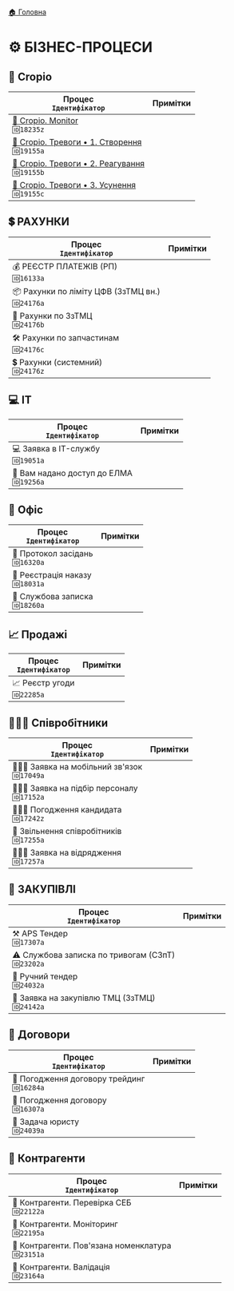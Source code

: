 ﻿[🏠 Головна](../README.MD) 

# ⚙️ БІЗНЕС-ПРОЦЕСИ

## 🌱 Cropio  

| Процес </br> `Ідентифікатор` | Примітки |
|---|---|
| [🌱 Cropio. Monitor](./Cropio/18235z/_main.md) </br> `🆔18235z` | |
| [🌱 Cropio. Тревоги • 1. Створення](./Cropio/19155a/_main.md) </br> `🆔19155a` | |
| [🌱 Cropio. Тревоги • 2. Реагування](./Cropio/19155b/_main.md) </br> `🆔19155b` | |
| [🌱 Cropio. Тревоги • 3. Усунення](./Cropio/19155c/_main.md) </br> `🆔19155c` | |  

## 💲 РАХУНКИ  
| Процес </br> `Ідентифікатор` | Примітки |
|---|---|
| 💰 РЕЄСТР ПЛАТЕЖІВ (РП) </br> `🆔16133a` | |
| 📦 Рахунки по ліміту ЦФВ (ЗзТМЦ вн.) </br> `🆔24176a` | |
| 🛒 Рахунки по ЗзТМЦ </br> `🆔24176b` | |
| 🛠️ Рахунки по запчастинам </br> `🆔24176c` | |
| 💲 Рахунки (системний) </br> `🆔24176z` | |

## 💻 IT  
| Процес </br> `Ідентифікатор` | Примітки |
|---|---|
| 💻 Заявка в IT-службу </br> `🆔19051a` | |
| 🚪 Вам надано доступ до ЕЛМА </br> `🆔19256a` | |

## 💼 Офіс  
| Процес </br> `Ідентифікатор` | Примітки |
|---|---|
| 💼 Протокол засідань </br> `🆔16320a` | |
| 💼 Реєстрація наказу </br> `🆔18031a` | |
| 💼 Службова записка </br> `🆔18260a` | |

## 📈 Продажі  
| Процес </br> `Ідентифікатор` | Примітки |
|---|---|
| 📈 Реєстр угоди </br> `🆔22285a` | |

## 🙍🏻‍♂️ Співробітники  
| Процес </br> `Ідентифікатор` | Примітки |
|---|---|
| 🙍🏻‍♂️ Заявка на мобільний зв'язок </br> `🆔17049a` | |
| 👨🏻‍💼 Заявка на підбір персоналу </br> `🆔17152a` | |
| 🙋🏻‍♂️ Погодження кандидата </br> `🆔17242z` | |
| 👤 Звільнення співробітників </br> `🆔17255a` | |
| 🙍🏻‍♂️ Заявка на відрядження </br> `🆔17257a` | |

## 🛒 ЗАКУПІВЛІ
| Процес </br> `Ідентифікатор` | Примітки |
|---|---|
| ⚒️ APS Тендер </br> `🆔17307a` | |
| ⚠️ Службова записка по тривогам (СЗпТ) </br> `🆔23202a` | |
| 🔨 Ручний тендер </br> `🆔24032a` | |
| 🛒 Заявка на закупівлю ТМЦ (ЗзТМЦ) </br> `🆔24142a` | |

## 🤝 Договори
| Процес </br> `Ідентифікатор` | Примітки |
|---|---|
| 🤝 Погодження договору трейдинг </br> `🆔16284a` | |
| 🤝 Погодження договору </br> `🆔16307a` | |
| 🤝 Задача юристу </br> `🆔24039a` | |

## 🤝 Контрагенти
| Процес </br> `Ідентифікатор` | Примітки |
|---|---|
| 🤝 Контрагенти. Перевірка СЕБ </br> `🆔22122a` | |
| 🤝 Контрагенти. Моніторинг </br> `🆔22195a` | |
| 🤝 Контрагенти. Пов'язана номенклатура </br> `🆔23151a` | |
| 🤝 Контрагенти. Валідація </br> `🆔23164a` | |